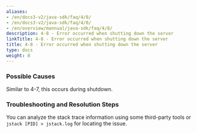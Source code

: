 ```yaml
---
aliases:
- /en/docs3-v2/java-sdk/faq/4/8/
- /en/docs3-v2/java-sdk/faq/4/8/
- /en/overview/mannual/java-sdk/faq/4/8/
description: 4-8 - Error occurred when shutting down the server
linkTitle: 4-8 - Error occurred when shutting down the server
title: 4-8 - Error occurred when shutting down the server
type: docs
weight: 8
---
```







### Possible Causes

Similar to 4-7, this occurs during shutdown.

### Troubleshooting and Resolution Steps

You can analyze the stack trace information using some third-party tools or `jstack [PID] > jstack.log` for locating the issue.

